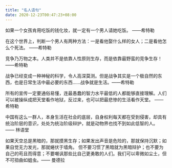 ```yaml
---
title: "名人语句"
date: 2020-12-23T00:47:23+08:00
---
```


如果一个女孩肯用吃饭的钱化妆，就一定有一个男人请她吃饭。 ——希特勒



在这个世界上，判断一个男人有两种方法：一是看他娶什么样的女人；二是看他怎么个死法。 	——希特勒



竞争乃万物之本。人类并不是依靠人性原则生存，而是依靠最野蛮的竞争生存！ ——希特勒



战争已经变成一种神秘的科学，令人高深莫测。但是战争其实是一个极自然的东西，也是日常生活中最必要的东西……战争就是生活。——希特勒



所有的宣传一定要通俗易懂，连最愚蠢的智力水平最低的人都能够直接理解。人们可以被操纵成把天堂看作地狱，反过来，也可以把最悲惨的生活看作天堂。	——希特勒



中国有这么一群人，本身生活在社会的底层，自身权利每天都在受到侵害，却具有统治阶层的意识，处处为统治阶级辩护，就是动物界也找不到如此低智的人。  —— 林语堂



如果天空总是黑暗的，那就摸黑生存；如果发出声音是危险的，那就保持沉默；如果自觉无力发光，那就蜷伏于墙角。 但不要习惯了黑暗就为黑暗辩护；也不要为自己的苟且而得意；不要嘲讽那些比自己更勇敢的人们。我们可以卑微如尘土，但不可扭曲如蛆虫。—— 曼德拉











